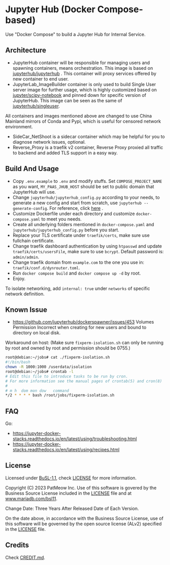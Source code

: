 # Jupyter Hub (Docker Compose-based)

Use "Docker Compose" to build a Jupyter Hub for Internal Service.

## Architecture

- JupyterHub container will be responsible for managing users and spawning containers, means orchestration. This image is based on [jupyterhub/jupyterhub](https://hub.docker.com/r/jupyterhub/jupyterhub) . This container will proxy services offered by new container to end user.
- JupyterLab_ImageBuilder container is only used to build Single User server image for further usage, which is highly customized based on [jupyter/scipy-notebook](https://hub.docker.com/r/jupyter/scipy-notebook/tags/) and pinned down for specific version of JupyterHub. This image can be seen as the same of [jupyterhub/singleuser](https://github.com/jupyterhub/jupyterhub/blob/main/singleuser/Dockerfile).

All containers and images mentioned above are changed to use China Mainland mirrors of Conda and Pypi, which is useful for censored network environment.

- SideCar_NetShoot is a sidecar container which may be helpful for you to diagnose network issues, optional.
- Reverse_Proxy is a traefik v2 container, Reverse Proxy proxied all traffic to backend and added TLS support in a easy way.

## Build And Usage

- Copy `.env.example` to `.env` and modify stuffs. Set `COMPOSE_PROJECT_NAME` as you want, `MY_PAAS_JHUB_HOST` should be set to public domain that JupyterHub will use.
- Change `jupyterhub/jupyterhub_config.py` according to your needs, to generate a new config and start from scratch, use `jupyterhub --generate-config`. For reference, click [here](https://jupyterhub.readthedocs.io/en/stable/reference/config-reference.html) .
- Customize Dockerfile under each directory and customize `docker-compose.yaml` to meet you needs.
- Create all underlying folders mentioned in `docker-compose.yaml` and `jupyterhub/jupyterhub_config.py` before you start.
- Replace your TLS certificate under `traefik/certs`, make sure use fullchain certificate.
- Change traefik dashboard authentication by using `htpasswd` and update `traefik/certs/usersFile`, make sure to use `bcrypt`. Default password is: `admin/admin`.
- Change traefik domain from `example.com` to the one you use in: `traefik/conf.d/dynrouter.toml`.
- Run `docker compose build` and `docker compose up -d` by root.
- Enjoy.

To isolate networking, add `internal: true` under `networks` of specific network definition.

## Known Issue

- https://github.com/jupyterhub/dockerspawner/issues/453 Volumes Permission Incorrect when creating for new users and bound to directory on local disk.

Workaround on host: (Make sure `fixperm-isolation.sh` can only be running by root and owned by root and permission should be 0755.)
```bash
root@debian:~/jobs# cat ./fixperm-isolation.sh
#!/bin/bash
chown -R 1000:1000 /userdata/isolation
root@debian:~/jobs# crontab -l
# Edit this file to introduce tasks to be run by cron.
# For more information see the manual pages of crontab(5) and cron(8)
#
# m h  dom mon dow   command
*/2 * * * * bash /root/jobs/fixperm-isolation.sh
```

## FAQ

Go: 
- https://jupyter-docker-stacks.readthedocs.io/en/latest/using/troubleshooting.html
- https://jupyter-docker-stacks.readthedocs.io/en/latest/using/recipes.html

## License

Licensed under [BuSL-1.1](https://spdx.org/licenses/BUSL-1.1.html), check [LICENSE](./LICENSE) for more information.

Copyright (C) 2023 PatMeow Inc.
Use of this software is govered by the Business Source License included in the [LICENSE](./LICENSE) file and at www.mariadb.com/bsl11.

Change Date: Three Years After Released Date of Each Version.

On the date above, in accordance with the Business Source License, use of this software will be governed by the open source license (ALv2) specified in the [LICENSE](./LICENSE) file.

## Credits

Check [CREDIT.md](./CREDIT.md).
